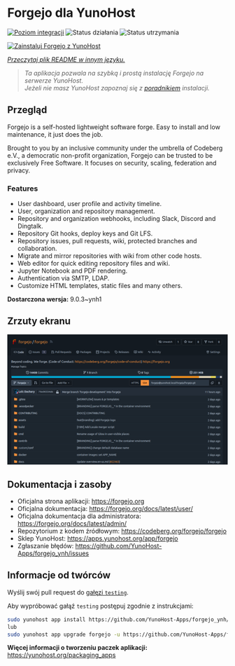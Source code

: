 <!--
To README zostało automatycznie wygenerowane przez <https://github.com/YunoHost/apps/tree/master/tools/readme_generator>
Nie powinno być ono edytowane ręcznie.
-->

# Forgejo dla YunoHost

[![Poziom integracji](https://apps.yunohost.org/badge/integration/forgejo)](https://ci-apps.yunohost.org/ci/apps/forgejo/)
![Status działania](https://apps.yunohost.org/badge/state/forgejo)
![Status utrzymania](https://apps.yunohost.org/badge/maintained/forgejo)

[![Zainstaluj Forgejo z YunoHost](https://install-app.yunohost.org/install-with-yunohost.svg)](https://install-app.yunohost.org/?app=forgejo)

*[Przeczytaj plik README w innym języku.](./ALL_README.md)*

> *Ta aplikacja pozwala na szybką i prostą instalację Forgejo na serwerze YunoHost.*  
> *Jeżeli nie masz YunoHost zapoznaj się z [poradnikiem](https://yunohost.org/install) instalacji.*

## Przegląd

Forgejo is a self-hosted lightweight software forge. Easy to install and low maintenance, it just does the job.

Brought to you by an inclusive community under the umbrella of Codeberg e.V., a democratic non-profit organization, Forgejo can be trusted to be exclusively Free Software. It focuses on security, scaling, federation and privacy. 

### Features

- User dashboard, user profile and activity timeline.
- User, organization and repository management.
- Repository and organization webhooks, including Slack, Discord and Dingtalk.
- Repository Git hooks, deploy keys and Git LFS.
- Repository issues, pull requests, wiki, protected branches and collaboration.
- Migrate and mirror repositories with wiki from other code hosts.
- Web editor for quick editing repository files and wiki.
- Jupyter Notebook and PDF rendering.
- Authentication via SMTP, LDAP.
- Customize HTML templates, static files and many others.


**Dostarczona wersja:** 9.0.3~ynh1

## Zrzuty ekranu

![Zrzut ekranu z Forgejo](./doc/screenshots/screenshot.png)

## Dokumentacja i zasoby

- Oficjalna strona aplikacji: <https://forgejo.org>
- Oficjalna dokumentacja: <https://forgejo.org/docs/latest/user/>
- Oficjalna dokumentacja dla administratora: <https://forgejo.org/docs/latest/admin/>
- Repozytorium z kodem źródłowym: <https://codeberg.org/forgejo/forgejo>
- Sklep YunoHost: <https://apps.yunohost.org/app/forgejo>
- Zgłaszanie błędów: <https://github.com/YunoHost-Apps/forgejo_ynh/issues>

## Informacje od twórców

Wyślij swój pull request do [gałęzi `testing`](https://github.com/YunoHost-Apps/forgejo_ynh/tree/testing).

Aby wypróbować gałąź `testing` postępuj zgodnie z instrukcjami:

```bash
sudo yunohost app install https://github.com/YunoHost-Apps/forgejo_ynh/tree/testing --debug
lub
sudo yunohost app upgrade forgejo -u https://github.com/YunoHost-Apps/forgejo_ynh/tree/testing --debug
```

**Więcej informacji o tworzeniu paczek aplikacji:** <https://yunohost.org/packaging_apps>
